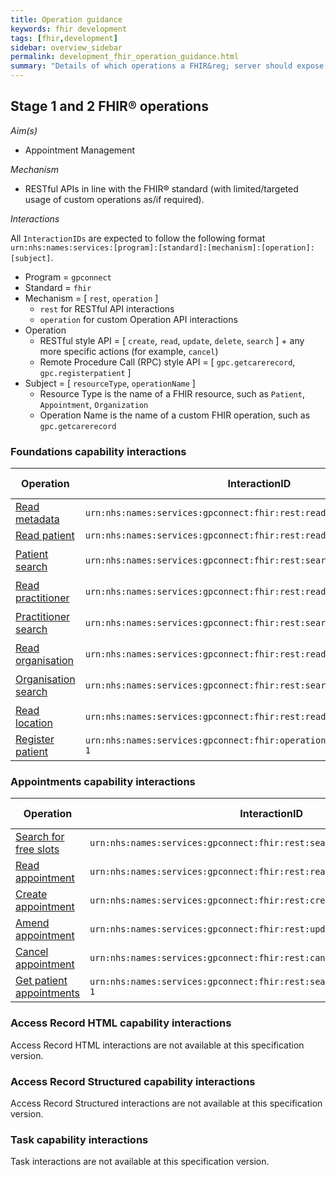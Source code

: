 ```yaml
---
title: Operation guidance
keywords: fhir development
tags: [fhir,development]
sidebar: overview_sidebar
permalink: development_fhir_operation_guidance.html
summary: "Details of which operations a FHIR&reg; server should expose to be a fully compliant GP Connect solution"
---
```


## Stage 1 and 2 FHIR&reg; operations ##

*Aim(s)*

- Appointment Management

*Mechanism*

- RESTful APIs in line with the FHIR&reg; standard (with limited/targeted usage of custom operations as/if required).

*Interactions*

All `InteractionIDs` are expected to follow the following format `urn:nhs:names:services:[program]:[standard]:[mechanism]:[operation]:[subject]`.

- Program = `gpconnect`
- Standard = `fhir`
- Mechanism = [ `rest`, `operation` ]
	- `rest` for RESTful API interactions
	- `operation` for custom Operation API interactions
- Operation
	- RESTful style API = [ `create`, `read`, `update`, `delete`, `search` ] + any more specific actions (for example, `cancel`)
	- Remote Procedure Call (RPC) style API = [ `gpc.getcarerecord`, `gpc.registerpatient` ]
- Subject = [ `resourceType`, `operationName` ]
	- Resource Type is the name of a FHIR resource, such as `Patient`, `Appointment`, `Organization`
	- Operation Name is the name of a custom FHIR operation, such as `gpc.getcarerecord`

### Foundations capability interactions ###

| Operation                 | InteractionID             | HTTP verb | Example URL pattern |
|---------------------------|---------------------------| ----------|---------------------|
| [Read metadata](foundations_use_case_get_the_fhir_capability_statement.html) | `urn:nhs:names:services:gpconnect:fhir:rest:read:metadata-1` | `GET`  | `[base]/metadata` |
| [Read patient](foundations_use_case_read_a_patient.html) | `urn:nhs:names:services:gpconnect:fhir:rest:read:patient-1` | `GET`  | `[base]/Patient/[id]` |
| [Patient search](foundations_use_case_find_a_patient.html) | `urn:nhs:names:services:gpconnect:fhir:rest:search:patient-1` | `GET`  | <code>[base]/Patient?identifier=https://fhir.nhs.uk/Id/nhs-number&#124;[nhsNumber]</code> |
| [Read practitioner](foundations_use_case_read_a_practitioner.html) | `urn:nhs:names:services:gpconnect:fhir:rest:read:practitioner-1` | `GET`  | `[base]/Practitioner/[id]` |
| [Practitioner search](foundations_use_case_find_a_practitioner.html) | `urn:nhs:names:services:gpconnect:fhir:rest:search:practitioner-1` | `GET`  | <code>[base]/Practitioner?identifier=https://fhir.nhs.uk/Id/sds-user-id&#124;[sdsUserID]</code> |
| [Read organisation](foundations_use_case_read_an_organisation.html) | `urn:nhs:names:services:gpconnect:fhir:rest:read:organization-1` | `GET`  | `[base]/Organization/[id]` |
| [Organisation search](foundations_use_case_find_an_organisation.html) | `urn:nhs:names:services:gpconnect:fhir:rest:search:organization-1` | `GET`  | <code>[base]/Organization?identifier=https://fhir.nhs.uk/Id/ods-organization-code&#124;[odsCode]</code> |
| [Read location](foundations_use_case_read_a_location.html) | `urn:nhs:names:services:gpconnect:fhir:rest:read:location-1` | `GET`  | `[base]/Location/[id]` |
| [Register patient](foundations_use_case_register_a_patient.html)          | `urn:nhs:names:services:gpconnect:fhir:operation:gpc.registerpatient-1` | `POST`  | `[base]/Patient/$gpc.registerpatient` |


### Appointments capability interactions ###

| Operation                 | InteractionID             | HTTP verb | Example URL pattern |
|---------------------------|---------------------------| ----------|---------------------|
| [Search for free slots](appointments_use_case_search_for_free_slots.html) | `urn:nhs:names:services:gpconnect:fhir:rest:search:slot-1` | `POST` | `[base]/Slot` |
| [Read appointment](appointments_use_case_read_an_appointment.html)          | `urn:nhs:names:services:gpconnect:fhir:rest:read:appointment-1` | `GET`  | `[base]/Appointment/[id]` |
| [Create appointment](appointments_use_case_book_an_appointment.html)        | `urn:nhs:names:services:gpconnect:fhir:rest:create:appointment-1` | `POST` | `[base]/Appointment` |
| [Amend appointment](appointments_use_case_amend_an_appointment.html)         | `urn:nhs:names:services:gpconnect:fhir:rest:update:appointment-1` | `PUT`  | `[base]/Appointment/[id]` |
| [Cancel appointment](appointments_use_case_cancel_an_appointment.html)        | `urn:nhs:names:services:gpconnect:fhir:rest:cancel:appointment-1` | `PUT`  | `[base]/Appointment/[id]` |
| [Get patient appointments](appointments_use_case_retrieve_a_patients_appointments.html)  | `urn:nhs:names:services:gpconnect:fhir:rest:search:patient_appointments-1` | `GET`  | `[base]/Patient/[id]/Appointment` |

### Access Record HTML capability interactions ###
Access Record HTML interactions are not available at this specification version.

### Access Record Structured capability interactions ###
Access Record Structured interactions are not available at this specification version.

### Task capability interactions ###
Task interactions are not available at this specification version.


